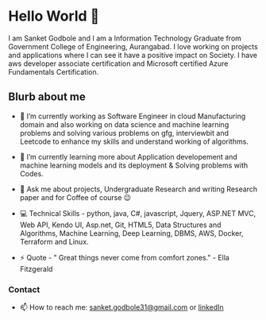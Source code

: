 # Hello World 👋

I am  Sanket Godbole and I am a Information Technology Graduate from Government College of Engineering, Aurangabad. I love working on projects and applications where I can see it have a positive impact on Society.
I have aws developer associate certification and Microsoft certified Azure Fundamentals Certification.  

## Blurb about me 

- 🔭 I’m currently working as Software Engineer in cloud Manufacturing domain and also working on  data science and machine learning problems and solving various problems on gfg, interviewbit and Leetcode to enhance my skills and understand working of algorithms.

- 🌱 I’m currently learning more about Application developement and machine learning models and its deployment & Solving problems with Codes.

- 💬 Ask me about projects, Undergraduate Research and writing Research paper and for Coffee of course 😉  

- 💻 Technical Skills - python, java, C#, javascript, Jquery, ASP.NET MVC, Web API, Kendo UI, Asp.net, Git, HTML5, Data Structures and Algorithms, Machine Learning, Deep Learning, DBMS, AWS, Docker, Terraform and Linux. 

- ⚡ Quote - " Great things never come from comfort zones." - Ella Fitzgerald 



### Contact
- 📫 How to reach me: sanket.godbole31@gmail.com or [linkedIn](https://www.linkedin.com/in/sanket-godbole-b6503813a/)



<!--
**sankket/sankket** is a ✨ _special_ ✨ repository because its `README.md` (this file) appears on your GitHub profile.

Here are some ideas to get you started:

- 🔭 I’m currently working on ...
- 🌱 I’m currently learning ...
- 👯 I’m looking to collaborate on ...
- 🤔 I’m looking for help with ...
- 💬 Ask me about ...
- 📫 How to reach me: ...
- 😄 Pronouns: ...
- ⚡ Fun fact: ...
-->
